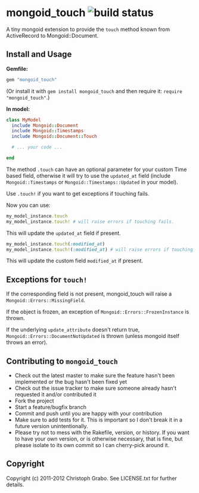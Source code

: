 # mongoid_touch ![build status](http://travis-ci.org/asaaki/mongoid_touch.png)

A tiny mongoid extension to provide the `touch` method known from ActiveRecord to Mongoid::Document.

## Install and Usage

**Gemfile:**

```ruby
gem "mongoid_touch"
```

(Or install it with `gem install mongoid_touch` and then require it: `require "mongoid_touch"`.)

**In model:**

```ruby
class MyModel
  include Mongoid::Document
  include Mongoid::Timestamps
  include Mongoid::Document::Touch

  # ... your code ...

end
```

The method `.touch` can have an optional parameter for your custom Time based field, otherwise it will try to use the `updated_at` field (include `Mongoid::Timestamps` or `Mongoid::Timestamps::Updated` in your model).

Use `.touch!` if you want to get exceptions if touching fails.

Now you can use:

```ruby
my_model_instance.touch
my_model_instance.touch! # will raise errors if touching fails.
```

This will update the `updated_at` field if present.

```ruby
my_model_instance.touch(:modified_at)
my_model_instance.touch!(:modified_at) # will raise errors if touching fails.
```

This will update the custom field `modified_at` if present.

## Exceptions for `touch!`

If the corresponding field is not present, mongoid_touch will raise a `Mongoid::Errors::MissingField`.

If the object is frozen, an exception of `Mongoid::Errors::FrozenInstance` is thrown.

If the underlying `update_attribute` doesn't return true, `Mongoid::Errors::DocumentNotUpdated` is thrown (unless mongoid itself throws an error).

## Contributing to `mongoid_touch`

* Check out the latest master to make sure the feature hasn't been implemented or the bug hasn't been fixed yet
* Check out the issue tracker to make sure someone already hasn't requested it and/or contributed it
* Fork the project
* Start a feature/bugfix branch
* Commit and push until you are happy with your contribution
* Make sure to add tests for it. This is important so I don't break it in a future version unintentionally.
* Please try not to mess with the Rakefile, version, or history. If you want to have your own version, or is otherwise necessary, that is fine, but please isolate to its own commit so I can cherry-pick around it.

## Copyright

Copyright (c) 2011-2012 Christoph Grabo. See LICENSE.txt for further details.
